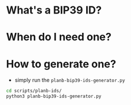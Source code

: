 # What's a BIP39 ID?

# When do I need one?

# How to generate one?

- simply run the `planb-bip39-ids-generator.py`
```bash
cd scripts/planb-ids/
python3 planb-bip39-ids-generator.py
``` 
